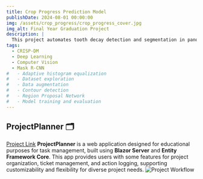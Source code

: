 ```yaml
---
title: Crop Progress Prediction Model
publishDate: 2024-08-01 00:00:00
img: /assets/crop_progress/crop_progress_cover.jpg
img_alt: Final Year Graduation Project
description: |
  This project automates tooth decay detection and segmentation in panoramic X-rays using AI techniques. By employing preprocessing, data augmentation, and a Mask R-CNN model, it enhances diagnostic accuracy and promotes AI integration in dental care.
tags:
  - CRISP-DM
  - Deep Learning
  - Computer Vision
  - Mask R-CNN
#   - Adaptive histogram equalization
#   - Dataset exploration
#   - Data augmentation
#   - Contour detection
#   - Region Proposal Network
#   - Model training and evaluation
---
```


## ProjectPlanner 🗂️
[Project Link](https://github.com/djazirifarouk/ProjectPlanner)
**ProjectPlanner** is a web application designed for educational purposes for task management, built using **Blazor Server** and **Entity Framework Core**. This app provides users with some features for project organization, ticket management, and action logging, supporting customizability and flexibility for diverse project needs.
![Project Workflow](/assets/project_planner/Workflow.png)
